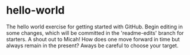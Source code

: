 # hello-world
The hello world exercise for getting started with GitHub.
Begin editing in some changes, which will be committed in the 'readme-edits' branch for starters.
A shout out to Micah!
How does one move forward in time but always remain in the present?
Aways be careful to choose your target.
